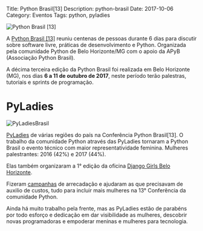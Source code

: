 Title: Python Brasil[13]
Description: python-brasil
Date: 2017-10-06
Category: Eventos
Tags: python, pyladies

![Python Brasil [13]]({filename}/images/pythonbrasil/pybr13.jpg)

A [Python Brasil [13]](http://2017.pythonbrasil.org.br/) reuniu
centenas de pessoas durante 6 dias para discutir sobre software livre, práticas de desenvolvimento e Python. Organizada pela comunidade Python de Belo Horizonte/MG com o apoio da APyB (Associação
Python Brasil).

A décima terceira edição da Python Brasil foi realizada em Belo Horizonte (MG), nos dias **6 a 11 de outubro de 2017**, neste período terão
palestras, tutoriais e sprints de programação.

# PyLadies

![PyLadiesBrasil]({filename}/images/pythonbrasil/pyladiesbr13.jpg)

[PyLadies](http://brazil.pyladies.com) de várias regiões do país na Conferência Python Brasil[13]. O trabalho da comunidade Python através das PyLadies tornaram a Python Brasil o evento técnico com maior representatividade feminina. Mulheres palestrantes: 2016 (42%) e 2017 (44%).

Elas também organizaram a
1° edição da oficina [Django Girls Belo Horizonte](http://djangogirls.org/belohorizonte).

Fizeram [campanhas](http://brasil.pyladies.com/2017/08/30/campanha-pyladies-no-pybr-13-reta-final-/) de
arrecadação e ajudaram as que precisavam de auxilio de custos, tudo para incluir mais mulheres na 13° Conferência da comunidade Python.

Ainda há muito trabalho pela frente, mas as PyLadies estão de parabéns por todo esforço e dedicação em dar visibilidade as mulheres, descobrir novas programadoras e empoderar meninas e mulheres para tecnologia.
